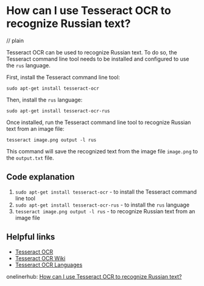# How can I use Tesseract OCR to recognize Russian text?
// plain

Tesseract OCR can be used to recognize Russian text. To do so, the Tesseract command line tool needs to be installed and configured to use the `rus` language.

First, install the Tesseract command line tool:

```
sudo apt-get install tesseract-ocr
```

Then, install the `rus` language:

```
sudo apt-get install tesseract-ocr-rus
```

Once installed, run the Tesseract command line tool to recognize Russian text from an image file:

```
tesseract image.png output -l rus
```

This command will save the recognized text from the image file `image.png` to the `output.txt` file.

## Code explanation

1. `sudo apt-get install tesseract-ocr` - to install the Tesseract command line tool
2. `sudo apt-get install tesseract-ocr-rus` - to install the `rus` language
3. `tesseract image.png output -l rus` - to recognize Russian text from an image file

## Helpful links
- [Tesseract OCR](https://github.com/tesseract-ocr/tesseract)
- [Tesseract OCR Wiki](https://github.com/tesseract-ocr/tesseract/wiki)
- [Tesseract OCR Languages](https://github.com/tesseract-ocr/tesseract/wiki/Data-Files#data-files-for-version-400-and-higher)

onelinerhub: [How can I use Tesseract OCR to recognize Russian text?](https://onelinerhub.com/tesseract-ocr/how-can-i-use-tesseract-ocr-to-recognize-russian-text)